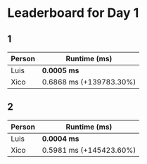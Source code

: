 # Leaderboard for Day 1

## 1

| Person | Runtime (ms) |
|--------|--------------|
| Luis | **0.0005 ms** |
| Xico | 0.6868 ms (+139783.30%) |

## 2

| Person | Runtime (ms) |
|--------|--------------|
| Luis | **0.0004 ms** |
| Xico | 0.5981 ms (+145423.60%) |
